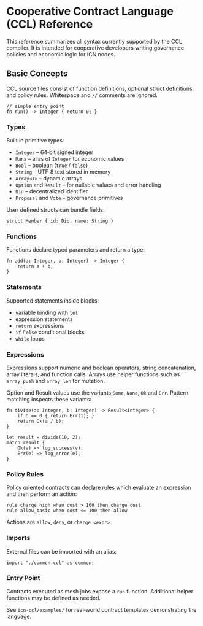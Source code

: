 # Cooperative Contract Language (CCL) Reference

This reference summarizes all syntax currently supported by the CCL compiler.
It is intended for cooperative developers writing governance policies and
economic logic for ICN nodes.

## Basic Concepts

CCL source files consist of function definitions, optional struct definitions,
and policy rules. Whitespace and `//` comments are ignored.

```ccl
// simple entry point
fn run() -> Integer { return 0; }
```

### Types

Built in primitive types:

- `Integer` – 64‑bit signed integer
- `Mana` – alias of `Integer` for economic values
- `Bool`  – boolean (`true` / `false`)
- `String` – UTF‑8 text stored in memory
- `Array<T>` – dynamic arrays
- `Option` and `Result` – for nullable values and error handling
- `Did` – decentralized identifier
- `Proposal` and `Vote` – governance primitives

User defined structs can bundle fields:

```ccl
struct Member { id: Did, name: String }
```

### Functions

Functions declare typed parameters and return a type:

```ccl
fn add(a: Integer, b: Integer) -> Integer {
    return a + b;
}
```

### Statements

Supported statements inside blocks:

- variable binding with `let`
- expression statements
- `return` expressions
- `if` / `else` conditional blocks
- `while` loops

### Expressions

Expressions support numeric and boolean operators, string concatenation, array
literals, and function calls. Arrays use helper functions such as `array_push`
and `array_len` for mutation.

Option and Result values use the variants `Some`, `None`, `Ok` and `Err`.
Pattern matching inspects these variants:

```ccl
fn divide(a: Integer, b: Integer) -> Result<Integer> {
    if b == 0 { return Err(1); }
    return Ok(a / b);
}

let result = divide(10, 2);
match result {
    Ok(v) => log_success(v),
    Err(e) => log_error(e),
}
```

### Policy Rules

Policy oriented contracts can declare rules which evaluate an expression and then
perform an action:

```ccl
rule charge_high when cost > 100 then charge cost
rule allow_basic when cost <= 100 then allow
```

Actions are `allow`, `deny`, or `charge <expr>`.

### Imports

External files can be imported with an alias:

```ccl
import "./common.ccl" as common;
```

### Entry Point

Contracts executed as mesh jobs expose a `run` function. Additional helper
functions may be defined as needed.

See `icn-ccl/examples/` for real‑world contract templates demonstrating the
language.
